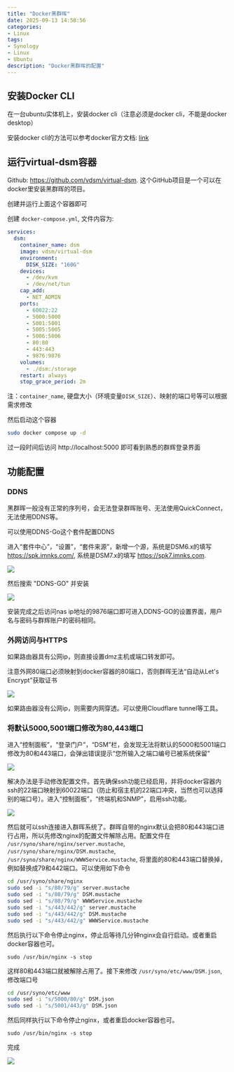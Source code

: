 ```yaml
---
title: "Docker黑群晖"
date: 2025-09-13 14:58:56
categories:
- Linux
tags:
- Synology
- Linux
- Ubuntu
description: "Docker黑群晖的配置"
---
```


## 安装Docker CLI

在一台ubuntu实体机上，安装docker cli（注意必须是docker cli，不能是docker desktop）

安装docker cli的方法可以参考docker官方文档: [link](https://docs.docker.com/engine/install/ubuntu/#install-using-the-repository)

## 运行virtual-dsm容器

Github: https://github.com/vdsm/virtual-dsm. 这个GitHub项目是一个可以在docker里安装黑群晖的项目。

创建并运行上面这个容器即可

创建 `docker-compose.yml`, 文件内容为:

```yaml
services:
  dsm:
    container_name: dsm
    image: vdsm/virtual-dsm
    environment:
      DISK_SIZE: "160G"
    devices:
      - /dev/kvm
      - /dev/net/tun
    cap_add:
      - NET_ADMIN
    ports:
      - 60022:22
      - 5000:5000
      - 5001:5001
      - 5005:5005
      - 5006:5006
      - 80:80
      - 443:443
      - 9876:9876
    volumes:
      - ./dsm:/storage
    restart: always
    stop_grace_period: 2m
```

注：`container_name`, 硬盘大小（环境变量`DISK_SIZE`）、映射的端口号等可以根据需求修改

然后启动这个容器

```sh
sudo docker compose up -d
```

过一段时间后访问 http://localhost:5000 即可看到熟悉的群辉登录界面

## 功能配置

### DDNS

黑群晖一般没有正常的序列号，会无法登录群晖账号、无法使用QuickConnect，无法使用DDNS等。

可以使用DDNS-Go这个套件配置DDNS

进入“套件中心”，“设置”，“套件来源”，新增一个源，系统是DSM6.x的填写 https://spk.imnks.com/, 系统是DSM7.x的填写 https://spk7.imnks.com. 

![](063_hack_synology/add-imnks-src.jpg)

然后搜索 "DDNS-GO" 并安装

![](063_hack_synology/install-ddns-go.png)

安装完成之后访问nas ip地址的9876端口即可进入DDNS-GO的设置界面，用户名与密码与群辉账户的密码相同。



### 外网访问与HTTPS

如果路由器具有公网ip，则直接设置dmz主机或端口转发即可。

注意外网80端口必须映射到docker容器的80端口，否则群晖无法“自动从Let's Encrypt"获取证书

![](063_hack_synology/get-https-cert-from-letsencrypt.png)

如果路由器没有公网ip，则需要内网穿透。可以使用Cloudflare tunnel等工具。

 

### 将默认5000,5001端口修改为80,443端口

进入“控制面板”，“登录门户”，“DSM”栏，会发现无法将默认的5000和5001端口修改为80和443端口，会弹出错误提示“您所输入之端口编号已被系统保留”

![](063_hack_synology/cannot-use-80-443.png)

解决办法是手动修改配置文件。首先确保ssh功能已经启用，并将docker容器内ssh的22端口映射到60022端口（防止和宿主机的22端口冲突，当然也可以选择别的端口号）。进入“控制面板”，“终端机和SNMP”，启用ssh功能。

![](063_hack_synology/enable-ssh.png)

然后就可以ssh连接进入群晖系统了。群晖自带的nginx默认会把80和443端口进行占用，所以先修改nginx的配置文件解除占用。配置文件在 `/usr/syno/share/nginx/server.mustache`, `/usr/syno/share/nginx/DSM.mustache`, `/usr/syno/share/nginx/WWWService.mustache`, 将里面的80和443端口替换掉，例如替换成79和442端口。可以使用如下命令

```sh
cd /usr/syno/share/nginx
sudo sed -i "s/80/79/g" server.mustache
sudo sed -i "s/80/79/g" DSM.mustache
sudo sed -i "s/80/79/g" WWWService.mustache
sudo sed -i "s/443/442/g" server.mustache
sudo sed -i "s/443/442/g" DSM.mustache
sudo sed -i "s/443/442/g" WWWService.mustache
```

然后执行以下命令停止nginx，停止后等待几分钟nginx会自行启动。或者重启docker容器也可。

```
sudo /usr/bin/nginx -s stop
```

这样80和443端口就被解除占用了。接下来修改 `/usr/syno/etc/www/DSM.json`, 修改端口号

```sh
cd /usr/syno/etc/www
sudo sed -i "s/5000/80/g" DSM.json
sudo sed -i "s/5001/443/g" DSM.json
```

然后同样执行以下命令停止nginx，或者重启docker容器也可。

```shell
sudo /usr/bin/nginx -s stop
```

完成

![](063_hack_synology/80-443.png)